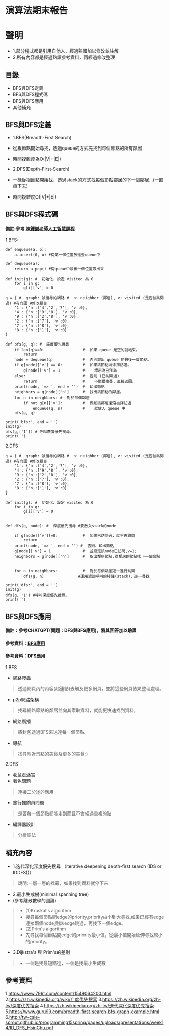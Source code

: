 # 演算法期末報告

# 聲明
- 1.部分程式都是引用自他人，經過熟讀加以修改並註解 
- 2.所有內容都是經過熟讀參考資料，再經過修改整理
## 目錄
- BFS與DFS定義
- BFS與DFS程式碼
- BFS與DFS應用
- 其他補充

## BFS與DFS定義
- 1.BFS(Breadth-First Search)
- 從根節點開始尋找，透過queue的方式先找到每個節點的所有鄰居
- 時間複雜度為O(|V|+|E|)

- 2.DFS(Depth-First-Search)
- 一樣從根節點開始找，透過stack的方式找每個節點鄰居的下一個鄰居...(一直串下去)
- 時間複雜度O(|V|+|E|)


## BFS與DFS程式碼
#### 備註:參考 [陳鍾誠老師人工智慧課程](https://gitlab.com/cccnqu111/ai/-/blob/master/03-search/02-search/graph_search.py)
1.BFS:

```
def enqueue(a, o):
    a.insert(0, o) #從第一個位置放進去queue中

def dequeue(a):
    return a.pop() #從queue中最後一個位置取出來

def init(g): #  初始化、設定 visited 為 0
    for i in g:
        g[i]['v'] = 0

g = { #  graph: 被搜尋的網路 #  n: neighbor (鄰居), v: visited (是否被訪問過) #有向圖 #修改題目
    '1': {'n':['4','2','7'], 'v':0}, 
    '4': {'n':['9','8'], 'v':0},
    '9': {'n':['2','8'], 'v':0},
    '2': {'n':['7'], 'v':0},
    '7': {'n':['8'], 'v':0},
    '8': {'n':['1'], 'v':0} 
}

def bfs(g, q): #  廣度優先搜尋
    if len(q)==0:                 #  如果 queue 是空的就結束。
        return
    node = dequeue(q)             #  否則取出 queue 的最後一個節點。
    if g[node]['v'] == 0:         #  如果該節點尚未拜訪過。
        g[node]['v'] = 1          #    標示為已拜訪
    else:                         #  否則 (已訪問過)
        return                    #    不繼續搜尋，直接返回。
    print(node, '=> ', end = '')  #  印出節點
    neighbors = g[node]['n']      #  找出該節點的鄰居。
    for n in neighbors: #  對於每個鄰居
        if not g[n]['v']:         #  假如該鄰居還沒被拜訪過
            enqueue(q, n)         #    就放入 queue 中
    bfs(g, q)

print('bfs:', end = '')
init(g)
bfs(g,['1']) # 呼叫廣度優先搜尋。
print('')
```


2.DFS
```
g = { #  graph: 被搜尋的網路 #  n: neighbor (鄰居), v: visited (是否被訪問過) #有向圖 #修改題目
    '1': {'n':['4','2','7'], 'v':0}, 
    '4': {'n':['9','8'], 'v':0},
    '9': {'n':['2','8'], 'v':0},
    '2': {'n':['7'], 'v':0},
    '7': {'n':['8'], 'v':0},
    '8': {'n':['1'], 'v':0} 
}

def init(g): #  初始化、設定 visited 為 0
    for i in g:
        g[i]['v'] = 0


def dfs(g, node): #  深度優先搜尋 #要放入stack的node

    if g[node]['v']!=0:           #  如果已訪問過，就不再訪問
        return  
    print(node, '=> ', end = '') #  否則、印出節點
    g[node]['v'] = 1              #  並設定該node已訪問,v=1;
    neighbors = g[node]['n']      #  取出鄰居節點,從鄰居的節點找下一個節點
    

    for n in neighbors:           #  對於每個鄰居逐一進行訪問
        dfs(g, n)               #運用遞迴呼叫的特性(stack)，逐一尋找

print('dfs:', end = '')
init(g)
dfs(g, '1') #呼叫深度優先搜尋。
print('')
```



## BFS與DFS應用
#### 備註：參考CHATGPT(問題：DFS與BFS應用)，將其回答加以驗證
#### 參考資料：[BFS應用](https://www.guru99.com/breadth-first-search-bfs-graph-example.html)
#### 參考資料：[DFS應用](https://www.geeksforgeeks.org/depth-first-ordering-in-compiler-design/)
1.BFS
- 網路爬蟲
> 透過網頁內的內容(超連結)去觸及更多網頁，並將這些網頁結果整理處理。
- p2p網路架構
> 找尋網路節點的鄰居並向其索取資料，就能更快速找到資料。
- 網路廣播
> 將封包透過BFS來送達每一個節點。
- 導航
>找尋附近景點的美食及更多的美食:)

2.DFS
- 老鼠走迷宮
- 著色問題
> 連接二分途的應用
- 旅行推銷員問題
> 是否每一個節點都能走到而且不會經過重複的點
- 編譯器設計
> 分析語法

## 補充內容
- 1.迭代深化深度優先搜尋 （iterative deepening depth-first search (IDS or IDDFS))）
> 說明:一層一層的找尋，如果找到資料就停下來
- 2.最小生成樹(minimal spanning tree)
- (參考離散數學的圖論)
> - (1)Kruskal's algorithm
> - 搜尋每個節點間edge的priority,priority由小到大尋找,如果已經有edge連接兩個node,則該edge跳過，再找下一個edge。
> - (2)Prim's algorithm
> - 先尋找每個節點間edge的priority最小值，從最小值開始延伸尋找較小的priority。
- 3.Dijkstra's 與 Prim's的差別
> - 一個是找最短路徑，一個是找最小生成數

## 參考資料
1.https://www.796t.com/content/1549064200.html
2.https://zh.wikipedia.org/wiki/广度优先搜索
3.https://zh.wikipedia.org/zh-tw/深度优先搜索
4.https://zh.wikipedia.org/zh-tw/迭代深化深度优先搜索
5.https://www.guru99.com/breadth-first-search-bfs-graph-example.html
6.http://tw-csie-sprout.github.io/programming15spring/pages/uploads/presentations/week14/ID_DFS_HsinChu.pdf


